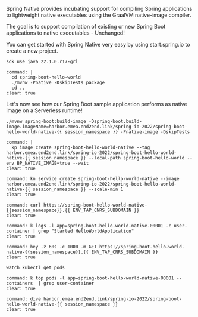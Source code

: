 Spring Native provides incubating support for compiling Spring applications to lightweight native executables using the GraalVM native-image compiler.

The goal is to support compilation of existing or new Spring Boot applications to native executables - Unchanged!


You can get started with Spring Native very easy by using start.spring.io to create a new project.


```execute
sdk use java 22.1.0.r17-grl
```

```terminal:execute
command: |
  cd spring-boot-hello-world
  ./mvnw -Pnative -DskipTests package 
  cd ..
clear: true
```


Let's now see how our Spring Boot sample application performs as native image on a Serverless runtime!
```
./mvnw spring-boot:build-image -Dspring-boot.build-image.imageName=harbor.emea.end2end.link/spring-io-2022/spring-boot-hello-world-native-{{ session_namespace }} -Pnative-image -DskipTests
```

```terminal:execute
command: |
  kp image create spring-boot-hello-world-native --tag harbor.emea.end2end.link/spring-io-2022/spring-boot-hello-world-native-{{ session_namespace }} --local-path spring-boot-hello-world --env BP_NATIVE_IMAGE=true --wait
clear: true
```

```terminal:execute
command: kn service create spring-boot-hello-world-native --image harbor.emea.end2end.link/spring-io-2022/spring-boot-hello-world-native-{{ session_namespace }} --scale-min 1
clear: true
```

```terminal:execute
command: curl https://spring-boot-hello-world-native-{{session_namespace}}.{{ ENV_TAP_CNRS_SUBDOMAIN }}
clear: true
```

```terminal:execute
command: k logs -l app=spring-boot-hello-world-native-00001 -c user-container | grep "Started HelloWorldApplication"
clear: true
```

```terminal:execute
command: hey -z 60s -c 1000 -m GET https://spring-boot-hello-world-native-{{session_namespace}}.{{ ENV_TAP_CNRS_SUBDOMAIN }}
clear: true
```
```execute-2
watch kubectl get pods
```

```terminal:execute
command: k top pods -l app=spring-boot-hello-world-native-00001 --containers  | grep user-container
clear: true
```

```terminal:execute
command: dive harbor.emea.end2end.link/spring-io-2022/spring-boot-hello-world-native-{{ session_namespace }}
clear: true
```